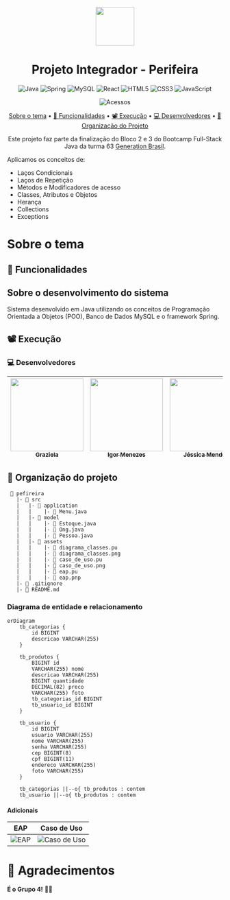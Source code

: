 <div align="center">
<img src="https://media-public.canva.com/C0TRw/MAE3u6C0TRw/1/tl.png" width=90px>

# Projeto Integrador - Perifeira
![Java](https://img.shields.io/badge/java-%23ED8B00.svg?style=for-the-badge&logo=openjdk&logoColor=white)
![Spring](https://img.shields.io/badge/spring-%236DB33F.svg?style=for-the-badge&logo=spring&logoColor=white)
![MySQL](https://img.shields.io/badge/mysql-%2300f.svg?style=for-the-badge&logo=mysql&logoColor=white)
![React](https://img.shields.io/badge/react-%2320232a.svg?style=for-the-badge&logo=react&logoColor=%2361DAFB)
![HTML5](https://img.shields.io/badge/html5-%23E34F26.svg?style=for-the-badge&logo=html5&logoColor=white)
![CSS3](https://img.shields.io/badge/css3-%231572B6.svg?style=for-the-badge&logo=css3&logoColor=white)
![JavaScript](https://img.shields.io/badge/javascript-%23323330.svg?style=for-the-badge&logo=javascript&logoColor=%23F7DF1E)

![Acessos](https://api.visitorbadge.io/api/visitors?path=https%3A%2F%2Fgithub.com%2FProjeto-Integrador-Generation%2Fprojeto-integrador&label=A%20C%20E%20S%20S%20O%20S&labelColor=%2320232a&countColor=%2320232a&labelStyle=upper)

[Sobre o tema](#sobre-o-tema) •
[📑 Funcionalidades](#-funcionalidades) •
[📽 Execução](#-execução) •
[💻 Desenvolvedores](#-desenvolvedores) •
[📏 Organização do Projeto](#-organização-do-projeto)

Este projeto faz parte da finalização do Bloco 2 e 3 do Bootcamp Full-Stack Java da turma 63 [Generation Brasil](https://brazil.generation.org/).

</div>



Aplicamos os conceitos de:
- Laços Condicionais
- Laços de Repetição
- Métodos e Modificadores de acesso
- Classes, Atributos e Objetos       
- Herança
- Collections
- Exceptions

# Sobre o tema

<div align="center">

<frase conceitual do projeto>

</div>

## 📑 Funcionalidades
<funcoes>

## Sobre o desenvolvimento do sistema
Sistema desenvolvido em Java utilizando os conceitos de Programação Orientada a Objetos (POO), Banco de Dados MySQL e o framework Spring.

## 📽 Execução
<gif>
 
### 💻 Desenvolvedores
[<img src="https://avatars.githubusercontent.com/u/127500150?v=4" width=170 > <br> <sub> Graziela </sub>](https://github.com/HeiGrazi) | [<img src="https://avatars.githubusercontent.com/u/127527831?v=4" width=170 > <br> <sub> Igor Menezes </sub>](https://github.com/IgorWz) | [<img src="https://avatars.githubusercontent.com/u/112830319?v=4" width=170 > <br> <sub> Jéssica Mendes </sub>](https://github.com/JesscMendesr) | [<img src="https://avatars.githubusercontent.com/u/127769948?v=4" width=170 > <br> <sub> Jonatas Nascimento </sub>](https://github.com/nascimentojon) | [<img src="https://avatars.githubusercontent.com/u/82914094?v=4" width=170 > <br> <sub> Larissa Pimenta </sub>](https://github.com/LarissaMarquesPimenta) | [<img src="https://avatars.githubusercontent.com/u/115853196?s=96&v=4" width=170 > <br> <sub> Renato Nunes </sub>](https://github.com/renatonunes74) |
| :---: | :---: | :---: | :---: | :---: | :---: |


## 📏 Organização do projeto
```
 📁 pefireira
   |- 📁 src
   |   |- 📁 application
   |   |    |- 📑 Menu.java
   |   |- 📁 model
   |   |    |- 📑 Estoque.java
   |   |    |- 📑 Ong.java
   |   |    |- 📑 Pessoa.java
   |   |- 📁 assets
   |   |    |- 📑 diagrama_classes.pu
   |   |    |- 📑 diagrama_classes.png
   |   |    |- 📑 caso_de_uso.pu
   |   |    |- 📑 caso_de_uso.png
   |   |    |- 📑 eap.pu
   |   |    |- 📑 eap.pnp
   |- 📑 .gitignore
   |- 📑 README.md
```

 ### Diagrama de entidade e relacionamento

```mermaid
erDiagram
    tb_categorias {
        id BIGINT
        descricao VARCHAR(255)
    }

   	tb_produtos {
		BIGINT id
		VARCHAR(255) nome
		descricao VARCHAR(255)
		BIGINT quantidade 
		DECIMAL(82) preco 
		VARCHAR(255) foto
		tb_categorias_id BIGINT
		tb_usuario_id BIGINT
    }

    tb_usuario {
		id BIGINT
		usuario VARCHAR(255)
		nome VARCHAR(255)
		senha VARCHAR(255)
		cep BIGINT(8)
		cpf BIGINT(11)
		endereco VARCHAR(255)
		foto VARCHAR(255)
	}

    tb_categorias ||--o{ tb_produtos : contem
    tb_usuario ||--o{ tb_produtos : contem
 ```
 
 #### Adicionais
 | EAP | Caso de Uso |
 |-|-|
 ![EAP](https://github.com/Projeto-Integrador-Generation/projeto-integrador/blob/main/assets/eap.png) | ![Caso de Uso](https://github.com/Projeto-Integrador-Generation/projeto-integrador/blob/main/assets/caso_de_uso.png)
  
# 💟 Agradecimentos ##
**É o Grupo 4!**
 <agradecimento>
 🍰🍵
